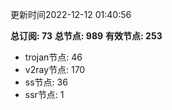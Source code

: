 更新时间2022-12-12 01:40:56

**总订阅: 73**
**总节点: 989**
**有效节点: 253**
- trojan节点: 46
- v2ray节点: 170
- ss节点: 36
- ssr节点: 1
